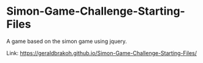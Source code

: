 # Simon-Game-Challenge-Starting-Files
 A game based on the simon game using jquery.
 
 Link: https://geraldbrakoh.github.io/Simon-Game-Challenge-Starting-Files/
